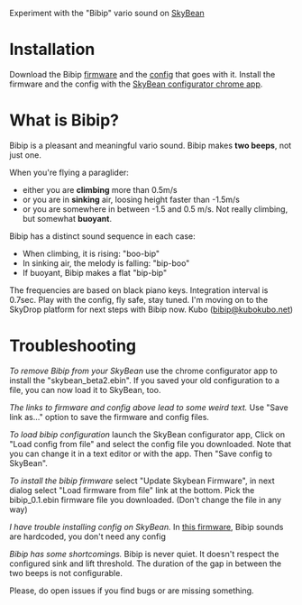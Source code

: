 Experiment with the "Bibip" vario sound on [SkyBean](https://github.com/fhorinek/SkyBean)

Installation
============
Download the Bibip [firmware](https://raw.githubusercontent.com/kubotron/SkyBiBean/master/bibip_0.1.ebin) and the [config](https://raw.githubusercontent.com/kubotron/SkyBiBean/master/config-black-keys.sbc) that goes with it. Install the firmware and the config with the [SkyBean configurator chrome app](https://chrome.google.com/webstore/detail/skybean-configurator/njolekdacakglgbnpmeldongebgldnhd?hl=en). 

What is Bibip?
==============
Bibip is a pleasant and meaningful vario sound. Bibip makes **two beeps**, not just one.

When you're flying a paraglider: 
* either you are **climbing** more than 0.5m/s
* or you are in **sinking** air, loosing height faster than -1.5m/s
* or you are somewhere in between -1.5 and 0.5 m/s. Not really climbing, but somewhat  **buoyant**.

Bibip has a distinct sound sequence in each case:
* When climbing, it is rising: "boo-bip"
* In sinking air, the melody is falling: "bip-boo"
* If buoyant, Bibip makes a flat "bip-bip"

The frequencies are based on black piano keys. Integration interval is 0.7sec. Play with the config, fly safe, stay tuned.
I'm moving on to the SkyDrop platform for next steps with Bibip now. Kubo (bibip@kubokubo.net) 

Troubleshooting
===============
*To remove Bibip from your SkyBean* use the chrome configurator app to install the "skybean_beta2.ebin". If you saved your old configuration to a file, you can now load it to SkyBean, too.

*The links to firmware and config above lead to some weird text.* Use "Save link as..." option to save the firmware and config files. 

*To load bibip configuration* launch the SkyBean configurator app, Click on "Load config from file" and select the config file you downloaded. Note that you can change it in a text editor or with the app. Then "Save config to SkyBean".   

*To install the bibip firmware* select "Update Skybean Firmware", in next dialog select "Load firmware from file" link at the bottom. Pick the bibip_0.1.ebin firmware file you downloaded. (Don't change the file in any way)

*I have trouble installing config on SkyBean.* In [this firmware](https://raw.githubusercontent.com/kubotron/SkyBiBean/master/bibip_0.1.hardcoded.ebin), Bibip sounds are hardcoded, you don't need any config

*Bibip has some shortcomings.* Bibip is never quiet. It doesn't respect the configured sink and lift threshold. The duration of the gap in between the two beeps is not configurable. 

Please, do open issues if you find bugs or are missing something. 


